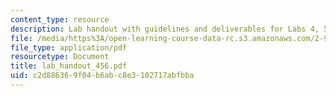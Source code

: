 ```yaml
---
content_type: resource
description: Lab handout with guidelines and deliverables for Labs 4, 5, and 6.
file: /media/https%3A/open-learning-course-data-rc.s3.amazonaws.com/2-996-biomedical-devices-design-laboratory-fall-2007/c2d886369f04b6abc8e3102717abfbba_lab_handout_456.pdf
file_type: application/pdf
resourcetype: Document
title: lab_handout_456.pdf
uid: c2d88636-9f04-b6ab-c8e3-102717abfbba
---
```

